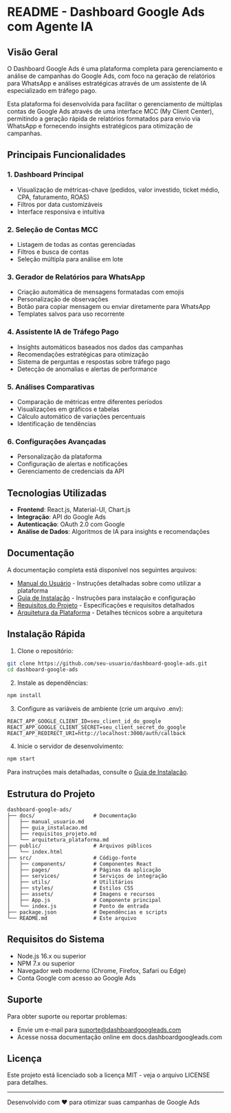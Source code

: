 # README - Dashboard Google Ads com Agente IA

## Visão Geral

O Dashboard Google Ads é uma plataforma completa para gerenciamento e análise de campanhas do Google Ads, com foco na geração de relatórios para WhatsApp e análises estratégicas através de um assistente de IA especializado em tráfego pago.

Esta plataforma foi desenvolvida para facilitar o gerenciamento de múltiplas contas de Google Ads através de uma interface MCC (My Client Center), permitindo a geração rápida de relatórios formatados para envio via WhatsApp e fornecendo insights estratégicos para otimização de campanhas.

## Principais Funcionalidades

### 1. Dashboard Principal
- Visualização de métricas-chave (pedidos, valor investido, ticket médio, CPA, faturamento, ROAS)
- Filtros por data customizáveis
- Interface responsiva e intuitiva

### 2. Seleção de Contas MCC
- Listagem de todas as contas gerenciadas
- Filtros e busca de contas
- Seleção múltipla para análise em lote

### 3. Gerador de Relatórios para WhatsApp
- Criação automática de mensagens formatadas com emojis
- Personalização de observações
- Botão para copiar mensagem ou enviar diretamente para WhatsApp
- Templates salvos para uso recorrente

### 4. Assistente IA de Tráfego Pago
- Insights automáticos baseados nos dados das campanhas
- Recomendações estratégicas para otimização
- Sistema de perguntas e respostas sobre tráfego pago
- Detecção de anomalias e alertas de performance

### 5. Análises Comparativas
- Comparação de métricas entre diferentes períodos
- Visualizações em gráficos e tabelas
- Cálculo automático de variações percentuais
- Identificação de tendências

### 6. Configurações Avançadas
- Personalização da plataforma
- Configuração de alertas e notificações
- Gerenciamento de credenciais da API

## Tecnologias Utilizadas

- **Frontend**: React.js, Material-UI, Chart.js
- **Integração**: API do Google Ads
- **Autenticação**: OAuth 2.0 com Google
- **Análise de Dados**: Algoritmos de IA para insights e recomendações

## Documentação

A documentação completa está disponível nos seguintes arquivos:

- [Manual do Usuário](./docs/manual_usuario.md) - Instruções detalhadas sobre como utilizar a plataforma
- [Guia de Instalação](./docs/guia_instalacao.md) - Instruções para instalação e configuração
- [Requisitos do Projeto](./docs/requisitos_projeto.md) - Especificações e requisitos detalhados
- [Arquitetura da Plataforma](./docs/arquitetura_plataforma.md) - Detalhes técnicos sobre a arquitetura

## Instalação Rápida

1. Clone o repositório:
```bash
git clone https://github.com/seu-usuario/dashboard-google-ads.git
cd dashboard-google-ads
```

2. Instale as dependências:
```bash
npm install
```

3. Configure as variáveis de ambiente (crie um arquivo .env):
```
REACT_APP_GOOGLE_CLIENT_ID=seu_client_id_do_google
REACT_APP_GOOGLE_CLIENT_SECRET=seu_client_secret_do_google
REACT_APP_REDIRECT_URI=http://localhost:3000/auth/callback
```

4. Inicie o servidor de desenvolvimento:
```bash
npm start
```

Para instruções mais detalhadas, consulte o [Guia de Instalação](./docs/guia_instalacao.md).

## Estrutura do Projeto

```
dashboard-google-ads/
├── docs/                   # Documentação
│   ├── manual_usuario.md
│   ├── guia_instalacao.md
│   ├── requisitos_projeto.md
│   └── arquitetura_plataforma.md
├── public/                 # Arquivos públicos
│   └── index.html
├── src/                    # Código-fonte
│   ├── components/         # Componentes React
│   ├── pages/              # Páginas da aplicação
│   ├── services/           # Serviços de integração
│   ├── utils/              # Utilitários
│   ├── styles/             # Estilos CSS
│   ├── assets/             # Imagens e recursos
│   ├── App.js              # Componente principal
│   └── index.js            # Ponto de entrada
├── package.json            # Dependências e scripts
└── README.md               # Este arquivo
```

## Requisitos do Sistema

- Node.js 16.x ou superior
- NPM 7.x ou superior
- Navegador web moderno (Chrome, Firefox, Safari ou Edge)
- Conta Google com acesso ao Google Ads

## Suporte

Para obter suporte ou reportar problemas:
- Envie um e-mail para suporte@dashboardgoogleads.com
- Acesse nossa documentação online em docs.dashboardgoogleads.com

## Licença

Este projeto está licenciado sob a licença MIT - veja o arquivo LICENSE para detalhes.

---

Desenvolvido com ❤️ para otimizar suas campanhas de Google Ads
